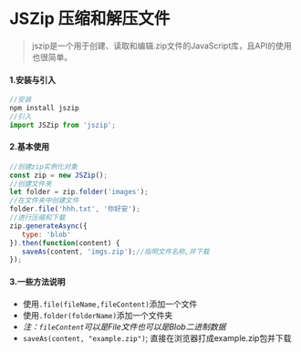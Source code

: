 





# JSZip 压缩和解压文件

> jszip是一个用于创建、读取和编辑.zip文件的JavaScript库，且API的使用也很简单。





#### 1.安装与引入

```js
//安装
npm install jszip
//引入
import JSZip from 'jszip';
```

#### 2.基本使用

```js
//创建zip实例化对象
const zip = new JSZip();
//创建文件夹
let folder = zip.folder('images');
//在文件夹中创建文件
folder.file('hhh.txt', '你好安');
//进行压缩和下载
zip.generateAsync({
   type: 'blob'
}).then(function(content) {
   saveAs(content, 'imgs.zip');//指明文件名称,并下载
});
```



#### 3.一些方法说明

- 使用`.file(fileName,fileContent)`添加一个文件
- 使用`.folder(folderName)`添加一个文件夹
- *注：`fileContent`可以是File文件也可以是Blob二进制数据*
- `saveAs(content, "example.zip")`; 直接在浏览器打成example.zip包并下载

